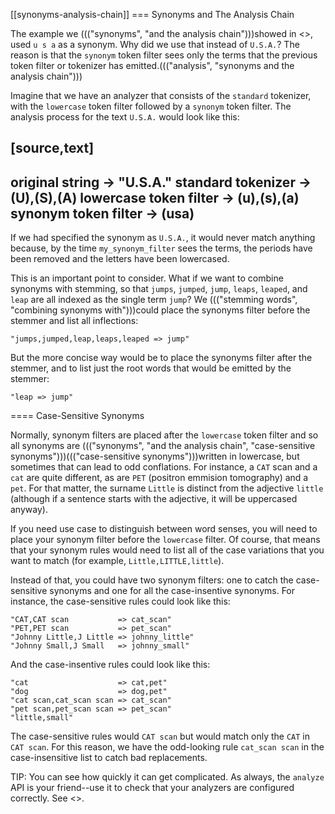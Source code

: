 [[synonyms-analysis-chain]]
=== Synonyms and The Analysis Chain

The example we ((("synonyms", "and the analysis chain")))showed in <<synonym-formats>>,  used `u s a` as a synonym. Why
did we use that instead of `U.S.A.`?  The reason is that the `synonym` token
filter sees only the terms that the previous token filter or tokenizer has
emitted.((("analysis", "synonyms and the analysis chain")))

Imagine that we have an analyzer that consists of the `standard` tokenizer,
with the `lowercase` token filter followed by a `synonym` token filter. The
analysis process for the text `U.S.A.` would look like this:

[source,text]
------------------------------------------------
original string                  → "U.S.A."
standard           tokenizer     → (U),(S),(A)
lowercase          token filter  → (u),(s),(a)
synonym            token filter  → (usa)
------------------------------------------------

If we had specified the synonym as `U.S.A.`, it would never match anything
because, by the time `my_synonym_filter` sees the terms, the periods have been
removed and the letters have been lowercased.

This is an important point to consider.  What if we want to combine synonyms
with stemming, so that `jumps`, `jumped`, `jump`, `leaps`, `leaped`, and
`leap` are all indexed as the single term `jump`?  We ((("stemming words", "combining synonyms with")))could place the synonyms
filter before the stemmer and list all inflections:

    "jumps,jumped,leap,leaps,leaped => jump"

But the more concise way would be to place the synonyms filter after the
stemmer, and to list just the root words that would be emitted by the stemmer:

    "leap => jump"

==== Case-Sensitive Synonyms

Normally, synonym filters are placed after the `lowercase` token filter and so
all synonyms are ((("synonyms", "and the analysis chain", "case-sensitive synonyms")))((("case-sensitive synonyms")))written in lowercase, but sometimes that can lead to odd
conflations. For instance, a `CAT` scan and a `cat` are quite different, as
are `PET` (positron emmision tomography) and a `pet`. For that matter, the
surname `Little` is distinct from the adjective `little` (although if a
sentence starts with the adjective, it will be uppercased anyway).

If you need use case to distinguish between word senses, you will need to
place your synonym filter before the `lowercase` filter. Of course, that means
that your synonym rules would need to list all of the case variations that you
want to match (for example, `Little,LITTLE,little`).

Instead of that, you could have two synonym filters: one to catch the case-sensitive
synonyms and one for all the case-insentive synonyms.  For instance, the
case-sensitive rules could look like this:

    "CAT,CAT scan           => cat_scan"
    "PET,PET scan           => pet_scan"
    "Johnny Little,J Little => johnny_little"
    "Johnny Small,J Small   => johnny_small"

And the case-insentive rules could look like this:

    "cat                    => cat,pet"
    "dog                    => dog,pet"
    "cat scan,cat_scan scan => cat_scan"
    "pet scan,pet_scan scan => pet_scan"
    "little,small"

The case-sensitive rules would `CAT scan` but would match only the
`CAT` in `CAT scan`. For this reason, we have the odd-looking rule `cat_scan
scan` in the case-insensitive list to catch bad replacements.

TIP: You can see how quickly it can get complicated. As always, the `analyze` API
is your friend--use it to check that your analyzers are configured
correctly.  See <<analyze-api>>.


